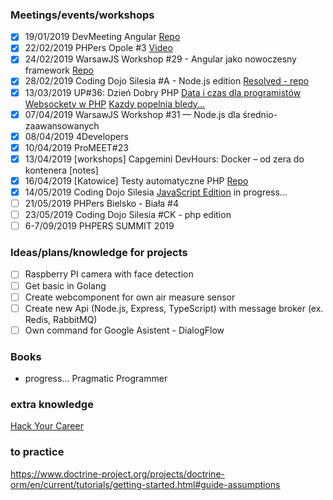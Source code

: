 
### Meetings/events/workshops
- [x] 19/01/2019 DevMeeting Angular [Repo](https://github.com/Martin89PL/dev-meeting)
- [x] 22/02/2019 PHPers Opole #3 [Video](https://www.youtube.com/watch?v=oALUici8QIE)
- [x] 24/02/2019 WarsawJS Workshop #29 - Angular jako nowoczesny framework [Repo](https://github.com/Martin89PL/warsawjs-workshop-29-movies)
- [x] 28/02/2019 Coding Dojo Silesia #A - Node.js edition [Resolved - repo](https://github.com/Martin89PL/familiada)
- [x] 13/03/2019 UP#36: Dzień Dobry PHP [Data i czas dla programistów](https://uszanowanko.pl/prezentacja/data-i-czas-dla-programistow) [Websockety w PHP](https://uszanowanko.pl/prezentacja/websockety-w-php) [Kazdy popelnia bledy...](https://uszanowanko.pl/prezentacja/kazdy-popelnia-bledy-czyli-jak-lepiej-zarzadzac-bledami-ale-nie-wyjatkami)
- [x] 07/04/2019 WarsawJS Workshop #31 — Node.js dla średnio-zaawansowanych
- [x] 08/04/2019 4Developers
- [x] 10/04/2019 ProMEET#23
- [x] 13/04/2019 [workshops] Capgemini DevHours: Docker – od zera do kontenera [notes]
- [x] 16/04/2019 [Katowice] Testy automatyczne PHP [Repo](https://github.com/Martin89PL/PHPUnitWorkshops)
- [X] 14/05/2019 Coding Dojo Silesia [JavaScript Edition](https://www.meetup.com/Coding-Dojo-Silesia/events/261039714/) in progress...
- [ ] 21/05/2019 PHPers Bielsko - Biała #4
- [ ] 23/05/2019 Coding Dojo Silesia #CK - php edition
- [ ] 6-7/09/2019 PHPERS SUMMIT 2019
 
### Ideas/plans/knowledge for projects
- [ ] Raspberry PI camera with face detection
- [ ] Get basic in Golang
- [ ] Create webcomponent for own air measure sensor
- [ ] Create new Api (Node.js, Express, TypeScript) with message broker (ex. Redis, RabbitMQ)
- [ ] Own command for Google Asistent - DialogFlow

### Books
- progress... Pragmatic Programmer

### extra knowledge
[Hack Your Career](https://github.com/HackYourCareer)

### to practice
https://www.doctrine-project.org/projects/doctrine-orm/en/current/tutorials/getting-started.html#guide-assumptions
